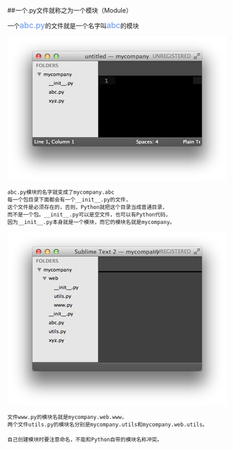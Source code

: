 ##一个.py文件就称之为一个模块（Module）


一个<font color= CornflowerBlue size=4>abc.py</font>的文件就是一个名字叫<font color= CornflowerBlue size=4>abc</font>的模块

![](../img/module2.png)

```python
abc.py模块的名字就变成了mycompany.abc
每一个包目录下面都会有一个__init__.py的文件，
这个文件是必须存在的，否则，Python就把这个目录当成普通目录，
而不是一个包。__init__.py可以是空文件，也可以有Python代码，
因为__init__.py本身就是一个模块，而它的模块名就是mycompany。
```

![](../img/module1.png)

```python
文件www.py的模块名就是mycompany.web.www，
两个文件utils.py的模块名分别是mycompany.utils和mycompany.web.utils。

自己创建模块时要注意命名，不能和Python自带的模块名称冲突。
```
